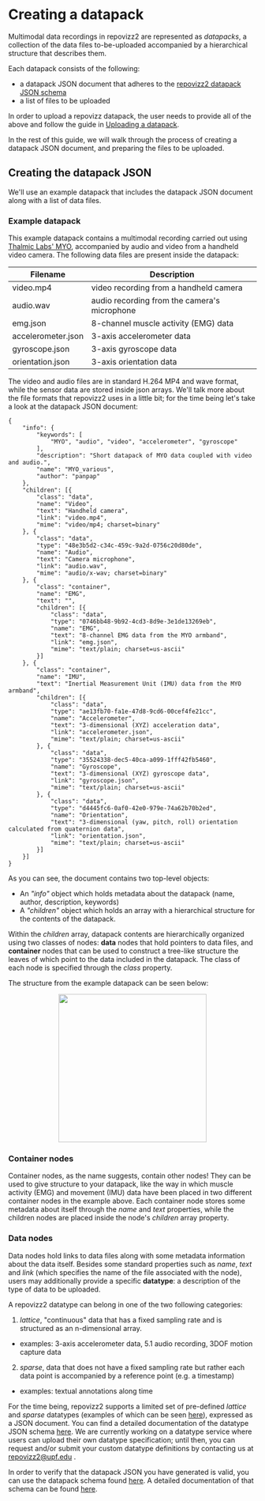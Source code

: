 # Creating a datapack

Multimodal data recordings in repovizz2 are represented as *datapacks*, a collection of the data files to-be-uploaded accompanied by a hierarchical structure that describes them.

Each datapack consists of the following:

* a datapack JSON document that adheres to the [repovizz2 datapack JSON schema](https://raw.githubusercontent.com/repovizz/repovizz2doc/master/datapack_schema.json)
* a list of files to be uploaded

In order to upload a repovizz datapack, the user needs to provide all of the above and follow the guide in [Uploading a datapack](https://github.com/chaosct/repovizz2doc/blob/master/Upload.ipynb).

In the rest of this guide, we will walk through the process of creating a datapack JSON document, and preparing the files to be uploaded.

## Creating the datapack JSON

We'll use an example datapack that includes the datapack JSON document along with a list of data files.

### Example datapack

This example datapack contains a multimodal recording carried out using [Thalmic Labs' MYO](https://www.myo.com/), accompanied by audio and video from a handheld video camera. The following data files are present inside the datapack:

<center>

Filename | Description
---------|------------
video.mp4 | video recording from a handheld camera
audio.wav | audio recording from the camera's microphone
emg.json | 8-channel muscle activity (EMG) data 
accelerometer.json | 3-axis accelerometer data
gyroscope.json | 3-axis gyroscope data 
orientation.json | 3-axis orientation data

</center>

The video and audio files are in standard H.264 MP4 and wave format, while the sensor data are stored inside json arrays. We'll talk more about the file formats that repovizz2 uses in a little bit; for the time being let's take a look at the datapack JSON document:

	{
		"info": {
			"keywords": [
				"MYO", "audio", "video", "accelerometer", "gyroscope"
			],
			"description": "Short datapack of MYO data coupled with video and audio.",
			"name": "MYO_various",
			"author": "panpap"
		},
		"children": [{
			"class": "data",
			"name": "Video",
			"text": "Handheld camera",
			"link": "video.mp4",
			"mime": "video/mp4; charset=binary"
		}, {
			"class": "data",
			"type": "48e3b5d2-c34c-459c-9a2d-0756c20d80de",
			"name": "Audio",
			"text": "Camera microphone",
			"link": "audio.wav",
			"mime": "audio/x-wav; charset=binary"
		}, {
			"class": "container",
			"name": "EMG",
			"text": "",
			"children": [{
				"class": "data",
				"type": "0746bb48-9b92-4cd3-8d9e-3e1de13269eb",
				"name": "EMG",
				"text": "8-channel EMG data from the MYO armband",
				"link": "emg.json",
				"mime": "text/plain; charset=us-ascii"
			}]
		}, {
			"class": "container",
			"name": "IMU",
			"text": "Inertial Measurement Unit (IMU) data from the MYO armband",
			"children": [{
				"class": "data",
				"type": "ae13fb70-fa1e-47d8-9cd6-00cef4fe21cc",
				"name": "Accelerometer",
				"text": "3-dimensional (XYZ) acceleration data",
				"link": "accelerometer.json",
				"mime": "text/plain; charset=us-ascii"
			}, {
				"class": "data",
				"type": "35524338-dec5-40ca-a099-1fff42fb5460",
				"name": "Gyroscope",
				"text": "3-dimensional (XYZ) gyroscope data",
				"link": "gyroscope.json",
				"mime": "text/plain; charset=us-ascii"
			}, {
				"class": "data",
				"type": "d4445fc6-0af0-42e0-979e-74a62b70b2ed",
				"name": "Orientation",
				"text": "3-dimensional (yaw, pitch, roll) orientation calculated from quaternion data",
				"link": "orientation.json",
				"mime": "text/plain; charset=us-ascii"
			}]
		}]
	}

As you can see, the document contains two top-level objects:

* An *"info"* object which holds metadata about the datapack (name, author, description, keywords)
* A *"children"* object which holds an array with a hierarchical structure for the contents of the datapack.

Within the *children* array, datapack contents are hierarchically organized using two classes of nodes: **data** nodes that hold pointers to data files, and **container** nodes that can be used to construct a tree-like structure the leaves of which point to the data included in the datapack. The class of each node is specified through the *class* property.

The structure from the example datapack can be seen below:
<center><img src="https://dl.dropboxusercontent.com/u/8191579/repovizz2_example_datapack_graph.png" width="300"></center>

### Container nodes
Container nodes, as the name suggests, contain other nodes! They can be used to give structure to your datapack, like the way in which muscle activity (EMG) and movement (IMU) data have been placed in two different container nodes in the example above. Each container node stores some metadata about itself through the *name* and *text* properties, while the children nodes are placed inside the node's *children* array property.

### Data nodes
Data nodes hold links to data files along with some metadata information about the data itself. Besides some standard properties such as *name*, *text* and *link* (which specifies the name of the file associated with the node), users may additionally provide a specific **datatype**: a description of the type of data to be uploaded.

A repovizz2 datatype can belong in one of the two following categories:

1. *lattice*, "continuous" data that has a fixed sampling rate and is structured as an n-dimensional array.
  * examples: 3-axis accelerometer data, 5.1 audio recording, 3DOF motion capture data
2. *sparse*, data that does not have a fixed sampling rate but rather each data point is accompanied by a reference point (e.g. a timestamp)
  * examples: textual annotations along time

For the time being, repovizz2 supports a limited set of pre-defined *lattice* and *sparse* datatypes (examples of which can be seen [here](https://github.com/slowmountain/repovizz2doc/tree/master/example_datatypes)), expressed as a JSON document. You can find a detailed documentation of the datatype JSON schema [here](http://lbovet.github.io/docson/index.html#https://raw.githubusercontent.com/slowmountain/repovizz2doc/master/datatype_schema.json). We are currently working on a datatype service where users can upload their own datatype specification; until then, you can request and/or submit your custom datatype definitions by contacting us at <a href='m&#97;i&#108;&#116;&#111;&#58;re&#112;o&#118;i%7Az%3&#50;&#64;u&#112;&#102;&#46;e%&#54;4&#37;75'>&#114;&#101;povizz&#50;&#64;&#117;&#112;f&#46;&#101;du</a> .

In order to verify that the datapack JSON you have generated is valid, you can use the datapack schema found [here](https://raw.githubusercontent.com/repovizz/repovizz2doc/master/datapack_schema.json). A detailed documentation of that schema can be found [here](http://lbovet.github.io/docson/index.html#https://raw.githubusercontent.com/repovizz/repovizz2doc/master/datatype_schema.json).
